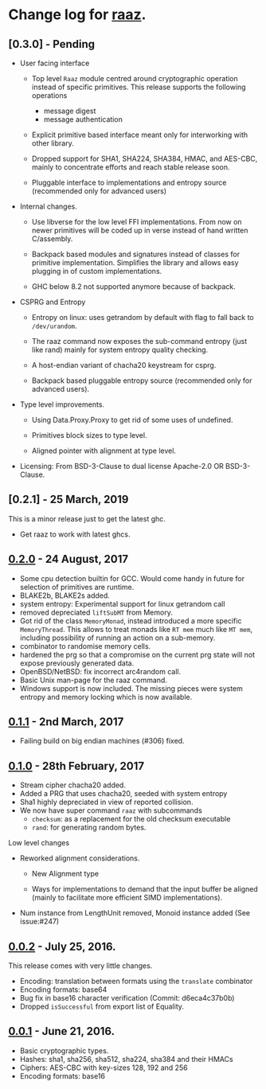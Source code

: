 # Change log for [raaz].

## [0.3.0] - Pending

* User facing interface

  - Top level `Raaz` module centred around cryptographic operation
    instead of specific primitives. This release supports the
    following operations

	- message digest
	- message authentication

  - Explicit primitive based interface meant only for interworking
    with other library.

  - Dropped support for SHA1, SHA224, SHA384, HMAC, and AES-CBC,
	mainly to concentrate efforts and reach stable release soon.

  - Pluggable interface to implementations and entropy source
    (recommended only for advanced users)

* Internal changes.

  - Use libverse for the low level FFI implementations. From now on
    newer primitives will be coded up in verse instead of hand written
    C/assembly.

  - Backpack based modules and signatures instead of classes for
    primitive implementation. Simplifies the library and allows easy
    plugging in of custom implementations.

  - GHC below 8.2 not supported anymore because of backpack.

* CSPRG and Entropy

  - Entropy on linux: uses getrandom by default with flag to fall back
	to `/dev/urandom`.

  - The raaz command now exposes the sub-command entropy (just like
	rand) mainly for system entropy quality checking.

  - A host-endian variant of chacha20 keystream for csprg.

  - Backpack based pluggable entropy source (recommended only for
	advanced users).

* Type level improvements.

  - Using Data.Proxy.Proxy to get rid of some uses of undefined.

  - Primitives block sizes to type level.

  - Aligned pointer with alignment at type level.

* Licensing: From BSD-3-Clause to dual license Apache-2.0 OR BSD-3-Clause.


## [0.2.1] - 25 March, 2019

This is a minor release just to get the latest ghc.

* Get raaz to work with latest ghcs.

## [0.2.0] - 24 August, 2017

* Some cpu detection builtin for GCC. Would come handy in future for
  selection of primitives are runtime.
* BLAKE2b, BLAKE2s added.
* system entropy: Experimental support for linux getrandom call
* removed depreciated `liftSubMT` from Memory.
* Got rid of the class `MemoryMonad`, instead introduced a more specific
  `MemoryThread`. This allows to treat monads like `RT mem` much like
  `MT mem`, including possibility of running an action on a sub-memory.
* combinator to randomise memory cells.
* hardened the prg so that a compromise on the current prg state will
  not expose previously generated data.
* OpenBSD/NetBSD: fix incorrect arc4random call.
* Basic Unix man-page for the raaz command.
* Windows support is now included. The missing pieces were system
  entropy and memory locking which is now available.

## [0.1.1] - 2nd  March, 2017

* Failing build on big endian machines (#306) fixed.

## [0.1.0] - 28th February, 2017

* Stream cipher chacha20 added.
* Added a PRG that uses chacha20, seeded with system entropy
* Sha1 highly depreciated in view of reported collision.
* We now have super command `raaz` with subcommands
  - `checksum`: as a replacement for the old checksum executable
  - `rand`: for generating random bytes.

Low level changes

* Reworked alignment considerations.

  - New Alignment type

  - Ways for implementations to demand that the input buffer be aligned
	(mainly to facilitate more efficient SIMD implementations).


* Num instance from LengthUnit removed, Monoid instance added (See
  issue:#247)


## [0.0.2] - July 25, 2016.

This release comes with very little changes.

* Encoding: translation between formats using the `translate`
  combinator
* Encoding formats: base64
* Bug fix in base16 character verification (Commit: d6eca4c37b0b)
* Dropped `isSuccessful` from export list of Equality.

## [0.0.1] - June 21, 2016.

* Basic cryptographic types.
* Hashes: sha1, sha256, sha512, sha224, sha384 and their HMACs
* Ciphers: AES-CBC with key-sizes 128, 192 and 256
* Encoding formats: base16

[0.0.1]: <http://github.com/raaz-crypto/raaz/releases/tag/v0.0.1>
[0.0.2]: <http://github.com/raaz-crypto/raaz/releases/tag/v0.0.2>
[0.1.0]: <http://github.com/raaz-crypto/raaz/releases/tag/v0.1.0>
[0.1.1]: <http://github.com/raaz-crypto/raaz/releases/tag/v0.1.1>
[0.2.0]: <http://github.com/raaz-crypto/raaz/releases/tag/v0.2.0>
[raaz]:  <http://github.com/raaz-crypto/raaz/>
